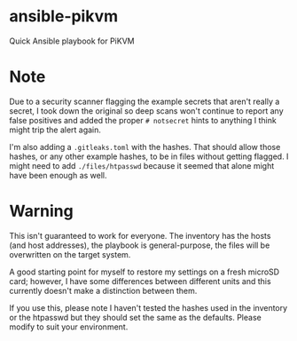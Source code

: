 # ansible-pikvm
Quick Ansible playbook for PiKVM

# Note

Due to a security scanner flagging the example secrets that aren't really a
secret, I took down the original so deep scans won't continue to report any
false positives and added the proper `# notsecret` hints to anything I think
might trip the alert again.

I'm also adding a `.gitleaks.toml` with the hashes. That should allow those
hashes, or any other example hashes, to be in files without getting flagged.
I might need to add `./files/htpasswd` because it seemed that alone might
have been enough as well.

# Warning

This isn't guaranteed to work for everyone. The inventory has the hosts
(and host addresses), the playbook is general-purpose, the files will be
overwritten on the target system.

A good starting point for myself to restore my settings on a fresh microSD
card; however, I have some differences between different units and this
currently doesn't make a distinction between them.

If you use this, please note I haven't tested the hashes used in the inventory
or the htpasswd but they should set the same as the defaults. Please modify to
suit your environment.
